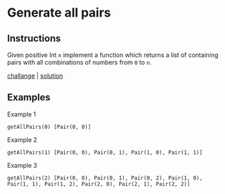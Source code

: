 # Generate all pairs

## Instructions

Given positive Int `n` implement a function which returns a list of containing pairs with all combinations of numbers
from `0` to `n`.

[challange](challange.kt) | [solution](solution.kt)

## Examples

Example 1

```
getAllPairs(0) [Pair(0, 0)]
```

Example 2

```
getAllPairs(1) [Pair(0, 0), Pair(0, 1), Pair(1, 0), Pair(1, 1)]
```

Example 3

```
getAllPairs(2) [Pair(0, 0), Pair(0, 1), Pair(0, 2), Pair(1, 0), Pair(1, 1), Pair(1, 2), Pair(2, 0), Pair(2, 1), Pair(2, 2)]
```
